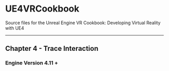 # UE4VRCookbook
Source files for the Unreal Engine VR Cookbook: Developing Virtual Reality with UE4
***
## Chapter 4 - Trace Interaction
### Engine Version 4.11 +
